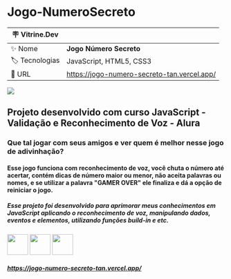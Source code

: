 # Jogo-NumeroSecreto


| :placard: Vitrine.Dev |     |
| -------------  | --- |
| :sparkles: Nome        | **Jogo Número Secreto**
| :label: Tecnologias | JavaScript, HTML5, CSS3
| :rocket: URL         | https://jogo-numero-secreto-tan.vercel.app/


<img src="https://github.com/AnaKercia1/Jogo-NumeroSecreto/assets/123599474/8a21beeb-66d7-4eec-8e5c-b567a8d1ccd3#vitrinedev">

## Projeto desenvolvido com curso JavaScript - Validação e Reconhecimento de Voz - Alura

### Que tal jogar com seus amigos e ver quem é melhor nesse jogo de adivinhação?

#### Esse jogo funciona com reconhecimento de voz, você chuta o número até acertar, contém dicas de número maior ou menor, não aceita palavras ou nomes, e se utilizar a palavra "GAMER OVER" ele finaliza e dá a opção de reiniciar o jogo.

##### Esse projeto foi desenvolvido para aprimorar meus conhecimentos em JavaScript aplicando o reconhecimento de voz, manipulando dados, eventos e elementos, utilizando funções build-in e etc.

<img src="https://github.com/AnaKercia1/Robotron-2000/assets/123599474/2be7c164-5594-487f-8fa9-5d7be019a50f" width="48">
<img src="https://github.com/AnaKercia1/Robotron-2000/assets/123599474/3e618180-932f-4181-8c9b-b68d0c1d3475" width="48">
<img src="https://github.com/AnaKercia1/Robotron-2000/assets/123599474/0fd3075c-7a2b-460b-af21-3c93b0de296b" width="48">

##### <link>https://jogo-numero-secreto-tan.vercel.app/</link>
